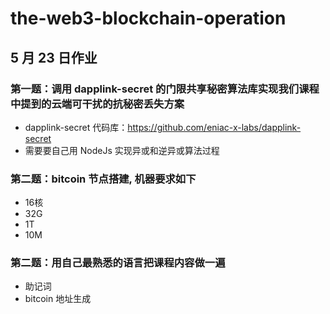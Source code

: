 # the-web3-blockchain-operation

## 5 月 23 日作业

### 第一题：调用 dapplink-secret 的门限共享秘密算法库实现我们课程中提到的云端可干扰的抗秘密丢失方案

- dapplink-secret 代码库：https://github.com/eniac-x-labs/dapplink-secret
- 需要要自己用 NodeJs 实现异或和逆异或算法过程

### 第二题：bitcoin 节点搭建, 机器要求如下

- 16核
- 32G
- 1T
- 10M

  
### 第二题：用自己最熟悉的语言把课程内容做一遍

- 助记词
- bitcoin 地址生成
